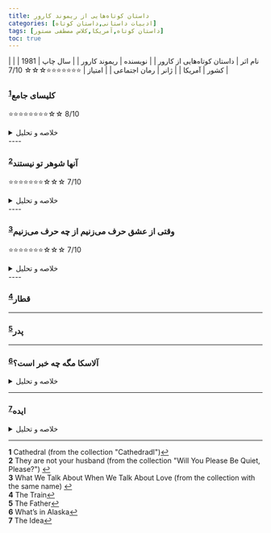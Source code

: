 ```yaml
---
title: داستان‌ کوتاه‌هایی از ریموند کارور
categories: [ادبیات داستانی,داستان کوتاه]
tags: [داستان کوتاه,آمریکا,کلاس مصطفی مستور]
toc: true
---
```



| نام اثر | داستان‌ کوتاه‌هایی از کارور  |
| نویسنده | ریموند کارور |
| سال چاپ | 1981 |
| کشور | آمریکا |
| ژانر | رمان اجتماعی |
| امتیاز | ⭐⭐⭐⭐⭐⭐⭐☆☆☆ 7/10 |


### کلیسای جامع<sup id="a1">[1](#f1)</sup>

⭐⭐⭐⭐⭐⭐⭐⭐☆☆ 8/10

<details>
  <summary>خلاصه و تحلیل</summary>
هنر دیدن
</details>
----

### آنها شوهر تو نیستند<sup id="a2">[2](#f2)</sup>
⭐⭐⭐⭐⭐⭐⭐☆☆☆ 7/10
<details>
  <summary>خلاصه و تحلیل</summary>
- وسواس، شرمساری بدن، خودخواهی، غرور
- خلاصه: مردی یک‌بار به کافه‌ای می‌رود که همسرش کار می‌کند و متوجه می‌شود که مشتری‌های آنجا بدن همسرش را مسخره می‌کنند. مرد زن را مجبور می‌کند که خودش را لاغر کند.
</details>
----


### وقتی از عشق حرف می‌زنیم از چه حرف می‌زنیم<sup id="a3">[3](#f3)</sup>
⭐⭐⭐⭐⭐⭐⭐☆☆☆ 7/10
<details>
  <summary>خلاصه و تحلیل</summary>
- دقیقا همانکه اسم کتاب بیام می‌کند. 
- خلاصه: چهار دوست با هم در مورد معنی عشق صحبت می‌کنند و هر کدام خاطراتی از خود و زوج‌های دیگر تعریف می‌کنند.
</details>
----

### قطار<sup id="a4">[4](#f4)</sup>

----

### پدر<sup id="a5">[5](#f5)</sup>

----

### آلاسکا مگه چه خبر است؟<sup id="a6">[6](#f6)</sup>
<details>
  <summary>خلاصه و تحلیل</summary>
کارل یک روز با یک جفت کفش معمولی جدید که در راه خانه خریده بود از سر کار برمی گردد. او شریک زندگی خود (مری) را نشان می‌دهد و حمام می‌کند، زیرا او به او می‌گوید که آن‌ها عصر همان روز به خانه دوستانشان (جک و هلن) دعوت شده‌اند تا «لوله آب» جدیدشان را امتحان کنند. مری برای کارل آبجو می آورد و به او می گوید که برای کار در فیربنکس آلاسکا مصاحبه ای داشته است. آن‌ها به سمت بازار رانندگی می‌کنند و تنقلات می‌خرند، دوباره به خانه می‌روند و یک بلوک را پیاده می‌روند، تا هلن و جک. آنها با هم پیپ را امتحان می کنند، جک در مورد لذتی که شب قبل "شکستن آن" داشتند می خندد. چیپس، دیپ و نوشابه خامه ای بیرون آورده می شود، در حالی که آنها در مورد نقل مکان احتمالی کارل و مری به آلاسکا صحبت می کنند. آنها که چیزی در مورد مکان نمی دانند، تصور می کنند که کلم ها یا کدو تنبل های غول پیکر رشد می کنند. هلن فکر می کند "مرد یخی" کشف شده در آنجا را به خاطر می آورد. با شنیدن صدای خراش در، گربه را به داخل می‌دهد. گربه موش را می‌گیرد و زیر میز قهوه‌خوری می‌خورد. مریم می گوید: «به چشمانش نگاه کن. "او بالا، بسیار خوب." وقتی همه آنها سیر شدند، مری و کارل خداحافظی می کنند. مری در حالی که به خانه می روند به کارل می گوید که باید "امشب با او صحبت شود، منحرف شود". کارل آبجو می خورد و مری قرص می خورد و می خوابد و کارل را بیدار می کند. در سالن تاریک یک جفت چشم کوچک می بیند و یکی از کفش هایش را برمی دارد تا پرتاب کند. روی تخت نشسته و منتظر می ماند تا حیوان دوباره حرکت کند یا «کوچکترین صدایی» از خود بسازد.

این داستان کوتاه در جلسات تحیلی داستان کوتاه مصطفی مستور بررسی شد. 

سبک غالب مینیمالیسم و سمبولیسم می‌باشد. 
</details>

----

### ایده<sup id="a7">[7](#f7)</sup>
<details>
  <summary>خلاصه و تحلیل</summary>
بعد از شام، زن و شوهری از پنجره نگاه می‌کنند که همسایه‌شان در کنار خانه‌اش راه می‌رود تا در حالی که همسرش لباس‌هایش را در می‌آورد جاسوسی کند. به نظر می رسد که آنها از این حادثه متحیر هستند، اتفاقی که در سه ماه گذشته «از هر دو تا سه شب یک شب» روی می دهد. مرد دوش می گیرد، در حالی که زن غذا را برای میان وعده آخر شب آماده می کند، و به همسرش می گوید که هر کسی که در حال درآوردن لباس به او نگاه کند، پلیس را صدا کند. همانطور که او غذای زائد را در زباله می تراشد، جریانی از مورچه ها را می بیند که از زیر سینک می آیند و با حشره کش اسپری می کنند. وقتی او به رختخواب می رود، مرد قبلاً خواب است و دوباره مورچه ها را تصور می کند. او بلند می شود، همه چراغ ها را روشن می کند، تمام خانه را اسپری می کند، و با عصبانیت از پنجره بیرون را نگاه می کند و می گوید: "... چیزهایی که نمی توانم تکرار کنم."
</details>

----





<b id="f1">1</b> <span class="footnote">Cathedral (from the collection "Cathedradl")</span>[↩](#a1)
<br><b id="f2">2</b> <span class="footnote">They are not your husband (from the collection "Will You Please Be Quiet, Please?")</span> [↩](#a2)
<br><b id="f3">3</b> <span class="footnote">What We Talk About When We Talk About Love (from the collection with the same name)</span> [↩](#a3)
<br><b id="f4">4</b> <span class="footnote">The Train</span>[↩](#a4)
<br><b id="f5">5</b> <span class="footnote">The Father</span>[↩](#a5)
<br><b id="f6">6</b> <span class="footnote">What’s in Alaska</span>[↩](#a6)
<br><b id="f7">7</b> <span class="footnote">The Idea</span>[↩](#a7)

